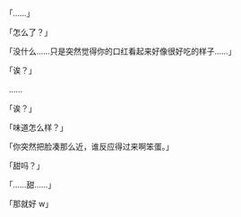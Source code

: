 　　「……」

　　「怎么了？」

　　「没什么……只是突然觉得你的口红看起来好像很好吃的样子……」

　　「诶？」



　　……



　　「诶？」

　　「味道怎么样？」

　　「你突然把脸凑那么近，谁反应得过来啊笨蛋。」

　　「甜吗？」

　　「……甜……」

　　「那就好 w」

